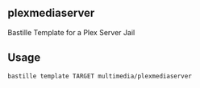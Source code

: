## plexmediaserver
Bastille Template for a Plex Server Jail

## Usage
```shell
bastille template TARGET multimedia/plexmediaserver
```
